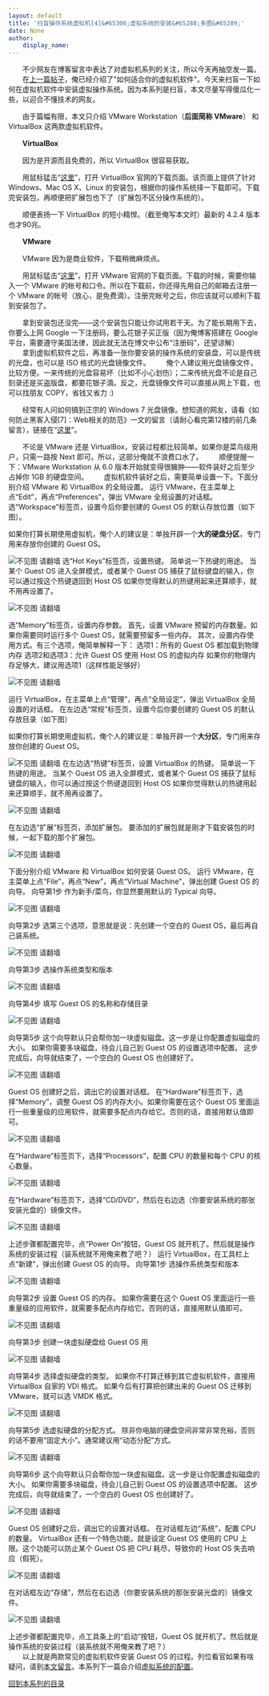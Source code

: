 ```yaml
---
layout: default
title: '扫盲操作系统虚拟机[4]&#65306;虚拟系统的安装&#65288;多图&#65289;'
date: None
author:
    display_name: 
---
```


　　不少网友在博客留言中表达了对虚拟机系列的关注，所以今天再抽空发一篇。  
　　在[上一篇帖子](http://program-think.blogspot.com/2012/11/system-vm-3.html)，俺已经介绍了"如何适合你的虚拟机软件"。今天来扫盲一下如何在虚拟机软件中安装虚拟操作系统。因为本系列是扫盲，本文尽量写得傻瓜化一些，以迎合不懂技术的网友。  
  
　　由于篇幅有限，本文只介绍 VMware Workstation（**后面简称 VMware**） 和 VirtualBox 这两款虚拟机软件。

　　**VirtualBox**

　　因为是开源而且免费的，所以 VirtualBox 很容易获取。

　　用鼠标猛击“[这里](https://www.virtualbox.org/wiki/Downloads)”，打开 VirtualBox 官网的下载页面。该页面上提供了针对 Windows、Mac OS X、Linux 的安装包，根据你的操作系统择一下载即可。下载完安装包，再顺便把扩展包也下了（扩展包不区分操作系统的）。

　　顺便表扬一下 VirtualBox 的短小精悍。（截至俺写本文时）最新的 4.2.4 版本也才90兆。

　　**VMware**

　　VMware 因为是商业软件，下载稍微麻烦点。

　　用鼠标猛击“[这里](https://downloads.vmware.com/)”，打开 VMware 官网的下载页面。下载的时候，需要你输入一个 VMware 的帐号和口令。所以在下载前，你还得先用自己的邮箱去注册一个 VMware 的帐号（放心，是免费滴）。注册完帐号之后，你应该就可以顺利下载到安装包了。

　　拿到安装包还没完——这个安装包只能让你试用若干天。为了能长期用下去，你要么上网 Google 一下注册码，要么花银子买正版（因为俺博客搭建在 Google 平台，需要遵守美国法律，因此就无法在博文中公布“注册码”，还望谅解） 　　拿到虚拟机软件之后，再准备一张你要安装的操作系统的安装盘，可以是传统的光盘，也可以是 ISO 格式的光盘镜像文件。 　　俺个人建议用光盘镜像文件，比较方便。一来传统的光盘容易坏（比如不小心划伤）；二来传统光盘不论是自己刻录还是买盗版盘，都要花银子滴。反之，光盘镜像文件可以直接从网上下载，也可以找朋友 COPY，省钱又省力 :)

　　经常有人问如何搞到正宗的 Windows 7 光盘镜像。想知道的网友，请看《如何防止黑客入侵\[7\]：Web相关的防范》一文的留言（请耐心看完第12楼的前几条留言），链接在“[这里](http://program-think.blogspot.com/2012/10/howto-prevent-hacker-attack-7.html?comment=1350739642972)”。

　　不论是 VMware 还是 VirtualBox，安装过程都比较简单。如果你是菜鸟级用户，只需一路按 Next 即可。所以，这部分俺就不浪费口水了。 　　顺便提醒一下：VMware Workstation 从 6.0 版本开始就变得很臃肿——软件装好之后至少占掉你 1GB 的硬盘空间。 　　虚拟机软件装好之后，需要简单设置一下。下面分别介绍 VMware 和 VirtualBox 的全局设置。 运行 VMware，在主菜单上点“Edit”，再点“Preferences”，弹出 VMware 全局设置的对话框。 选“Workspace”标签页，设置今后你要创建的 Guest OS 的默认存放位置（如下图）。

如果你打算长期使用虚拟机，俺个人的建议是：单独开辟一个**大的硬盘分区**，专门用来存放你创建的 Guest OS。

  
![不见图 请翻墙](//lh3.googleusercontent.com/7V-kYPpFJ2XEMvGqCgWHpsnY01PzrxuMx_eq5fPl7gvat0PwOMzwJ_rgcB3U1VsFC1AYyhbU53KWgZaxAUG8Fx8-uTkoYoGKdiYUca7STH8PQdi1OOZIhZiqNKg) 选“Hot Keys”标签页，设置热键。 简单说一下热键的用途。 当某个 Guest OS 进入全屏模式，或者某个 Guest OS 捕获了鼠标键盘的输入，你可以通过按这个热键退回到 Host OS 如果你觉得默认的热键用起来还算顺手，就不用再设置了。

![不见图 请翻墙](//lh6.googleusercontent.com/V0gb4AaG7YWVzh78Zuco-oggoslB5RsWRfLhjLHyuH3GSqmAgP4_vQ5ANP6Qs0KUnk7USd2CmDjNhQh7VbWukgwz_IPgfGGrgbvt7KjODrUIp43cuJG4iKzhy5o)

选“Memory”标签页，设置内存参数。 首先，设置 VMware 预留的内存数量。如果你需要同时运行多个 Guest OS，就需要预留多一些内存。 其次，设置内存使用方式。有三个选项，俺简单解释一下： 选项1：所有的 Guest OS 都加载到物理内存 选项2和选项3：允许 Guest OS 使用 Host OS 的虚拟内存 如果你的物理内存足够大，建议用选项1（这样性能足够好）

![不见图 请翻墙](//lh5.googleusercontent.com/9JSs-MvebOqq203NVYM7XjVn2Eu69zAz3REuvX_MWCrJKY1ldLsuTjNmHpJQmC4UQY3jM24mTgA6_jhdwqnn6ygtn1-me1NY-SuvXEccESeCuxOiQbyKO2sWzXI)

运行 VirtualBox，在主菜单上点“管理”，再点“全局设定”，弹出 VirtualBox 全局设置的对话框。 在左边选“常规”标签页，设置今后你要创建的 Guest OS 的默认存放目录（如下图）

如果你打算长期使用虚拟机，俺个人的建议是：单独开辟一个**大分区**，专门用来存放你创建的 Guest OS。

  
![不见图 请翻墙](//lh5.googleusercontent.com/lpjPqj0-P7ZZ9x2Jo5_r4SW_cL8ieYXsE5npG4urXteK146zksT-x9WKE2ByjOjo7zjR9Z4EGw33MtaprFcWxRFxWUDkzD8wkm9jAtbYuUPthDjjyf9Qod6leuM) 在左边选“热键”标签页，设置 VirtualBox 的热键。 简单说一下热键的用途。 当某个 Guest OS 进入全屏模式，或者某个 Guest OS 捕获了鼠标键盘的输入，你可以通过按这个热键退回到 Host OS 如果你觉得默认的热键用起来还算顺手，就不用再设置了。

![不见图 请翻墙](//lh6.googleusercontent.com/G0tPAGjDFLJMx_WJ0QklrlW1arblfzD0n07T4HzrqE0W3x9cU2RCGbdPC_844BFmdLQQR8mH3B3V5pgAFWrE69VoHSLrieI5hjylSNP1_H0CqU2vm7Uasqgu69c)

在左边选“扩展”标签页，添加扩展包。 要添加的扩展包就是刚才下载安装包的时候，一起下载的那个扩展包。

![不见图 请翻墙](//lh6.googleusercontent.com/tvyVcmqw3TYA0B1PHoo_MKkD8f0z6yjXa87WKOCmCDErr6RRM3aSFF4rHNejnsKkG8kVvd5RloffzPw6kAToZ3ABgmxXfWKvedWC02C2dW05uyF6bByucS-7JiU)

下面分别介绍 VMware 和 VirtualBox 如何安装 Guest OS。 运行 VMware，在主菜单上点“File”，再点“New”，再点“Virtual Machine”，弹出创建 Guest OS 的向导。 向导第1步 作为新手/菜鸟，你显然要用默认的 Typical 向导。

![不见图 请翻墙](//lh3.googleusercontent.com/MvKAwhqGw4L0ztHiXq7daXdxv6KQGFZxcAwNj4ItYopQ-jwkOuti70Dt-M2gLYTmscBMTpXVfmL9Pjwo6vvGbIUdz4RLlaaDmcrLlJJjTPZ30JoYFlr4p84csQo)

向导第2步 选第三个选项，意思就是说：先创建一个空白的 Guest OS，最后再自己装系统。

![不见图 请翻墙](//lh5.googleusercontent.com/gE8ITfiVW_GQQfyzOCLoxHwEclrBtigZOBWW8ms6hQNyhQotTjJT1e3dGdcXaeXAdyS0WL5fOnoB3b7R1cFxuuJyctQdMi3X6wIZSy7vjBFWcTNuPIeATFIeDc4)

向导第3步 选操作系统类型和版本

![不见图 请翻墙](//lh6.googleusercontent.com/w6SWw-M5N80CB31_z8625fFwL2DX3COYFV9eRi-hQ2rjHZHbY6uy0tLWZhMUsQrIwwCkHm_kyN3ySDU_sfeO-WM7jNGwtSEabJ5VXjTEleh0bhzF6HBgURun584)

向导第4步 填写 Guest OS 的名称和存储目录

![不见图 请翻墙](//lh3.googleusercontent.com/XceRdE2XBSDwd48mhtfo9WYZTtGAotszQp-2Q3KV2Rdwr1gq2SatZbjwPl_T2NzBc5BJoEtqPcQ_fG5TxQq64jDQaFccRliow_jrF5fzdd4noVxgERIdZK2dNEQ)

向导第5步 这个向导默认只会帮你加一块虚拟磁盘。这一步是让你配置虚拟磁盘的大小。 如果你需要多块磁盘，待会儿自己到 Guest OS 的设置选项中配置。 这步完成后，向导就结束了，一个空白的 Guest OS 也创建好了。

![不见图 请翻墙](//lh3.googleusercontent.com/AoT_1A8Sathf_xoq05G2IZtTnDdHwX3W-JGGeJj7prNLWB4IbNkh0OHaKAgwoDd9F-RykXQOk9Z7rpseIJwPNUHmYfmE5NeuzRn5CO4n0xElji_NcTknMmvalT8)

Guest OS 创建好之后，调出它的设置对话框。 在“Hardware”标签页下，选择“Memory”，调整 Guest OS 的内存大小。如果你需要在这个 Guest OS 里面运行一些重量级的应用软件，就需要多配点内存给它。否则的话，直接用默认值即可。

![不见图 请翻墙](//lh4.googleusercontent.com/a3fWTVkVg2FFrhufAxM5aGyQcCVW2yH8eSZc5xs7J215iTbLny-KRu60LWtW8xvFb_X0XpHLle7l_2uCDmqfrKzp3amzlVMWjkwnT1G7ThxPUZ4VWMU7b77n2dA)

在“Hardware”标签页下，选择“Processors”，配置 CPU 的数量和每个 CPU 的核心数量。

![不见图 请翻墙](//lh4.googleusercontent.com/0oQPjX_oL0sppMKx_zL5_S48Y3QRKZjlo387BiFB_rAUhzWORUYFreIcaZGAVgSc3nvElzyYl5a-uHksgml-52my_VCFdpwg7ShxMZDVsVaIeSOIx_ZU-vVcpZE)

在“Hardware”标签页下，选择“CD/DVD”，然后在右边选（你要安装系统的那张安装光盘的）镜像文件。

![不见图 请翻墙](//lh5.googleusercontent.com/EmzJJA2bnvLOSyOjNZjSs1NSzPfTEr1gSyBWtdp9aGuXxUb4zYJqCyygpQWAerc6gOX73XrlQBi9tNUB7do3fdFnkJk9AFBdQNFFf7JcomYD6YGHgi-swMJOa2I)

上述步骤都配置完毕，点“Power On”按钮，Guest OS 就开机了。然后就是操作系统的安装过程（装系统就不用俺来教了吧？） 运行 VirtualBox，在工具栏上点“新建”，弹出创建 Guest OS 的向导。 向导第1步 选操作系统类型和版本

![不见图 请翻墙](//lh4.googleusercontent.com/uhcz_J97d6dBArorqAV6EwCXvuc-xzWUL8OVhFMk-mtwe_LF5LbhYEsFbf5ugSr437A64yeX1OI1t0tFzibGGskCoBmrC9vH7MfDLKL61ygGvO7whdjaPfI0iy4)

向导第2步 设置 Guest OS 的内存。 如果你需要在这个 Guest OS 里面运行一些重量级的应用软件，就需要多配点内存给它。否则的话，直接用默认值即可。

![不见图 请翻墙](//lh5.googleusercontent.com/IZ_dri-buWVHHP3NB8L0jzPArO4WzLMiWgzRA7Urasc208DDKJN8wKe3zkkfnvrlsUv4U8GSrG7h1u-h93OZaqYL6BmmiKJhK0DaaKbghZP1NfnV6vAYYK_ED4M)

向导第3步 创建一块虚拟硬盘给 Guest OS 用

![不见图 请翻墙](//lh5.googleusercontent.com/IVw5eIVaqEpDA5keZXU4kSTwg0GacHWCWqJSjF8vq-VC_Bfwi25lVDPYfkE4cAuY4TlRMQgYB63y8TL2RrcTKGlkwlf5IWXF7ZHFL_qogXaZmOaqETBsS90uinE)

向导第4步 选择虚拟硬盘的类型。 如果你不打算迁移到其它虚拟机软件，直接用 VirtualBox 自家的 VDI 格式。 如果今后有打算把创建出来的 Guest OS 迁移到 VMware，就可以选 VMDK 格式。

![不见图 请翻墙](//lh5.googleusercontent.com/kxEFyghdXa-6TbB7H6U7qwnfIWuOhDYP8sSE48rd-qqKc8QMmBxRF5zYtYR_IRPKdJVCrKOUDhGznrvxbERmwxjREKFig2udb6fweAIRpIQR7perVxQBOsF6Z4s)

向导第5步 选虚拟硬盘的分配方式。 除非你电脑的硬盘空间非常非常充裕，否则的话不要用“固定大小”。通常建议用“动态分配”方式。

![不见图 请翻墙](//lh6.googleusercontent.com/6DmhAlVgNtUGXDh3VDqAeT4J1wV6Hy6jHwv8Lr8rwT_KIUgu59cvDFE_s3C8xdEFT4rcDKR-GABl1BLkp_DMeTfTvQJcCltdtIWg0jr2jviwOSYTzfyF8ZutzVE)

向导第6步 这个向导默认只会帮你加一块虚拟磁盘。这一步是让你配置虚拟磁盘的大小。 如果你需要多块磁盘，待会儿自己到 Guest OS 的设置选项中配置。 这步完成后，向导就结束了，一个空白的 Guest OS 也创建好了。

![不见图 请翻墙](//lh3.googleusercontent.com/UrRrWZy-vxGODprOmsDlIbQ8gpJZVoSyfbl8v2gzBROIyAkkXTd17caoIRPja_5hw9xyLdPQ_2aB1acpsuYOoYDdVHxqgx8zQEPeDsR6ratJwuaUlpX3AvTdhYc)

Guest OS 创建好之后，调出它的设置对话框。 在对话框左边“系统”，配置 CPU 的数量。 VirtualBox 还有一个特色功能，就是设定 Guest OS 使用的 CPU 上限。这个功能可以防止某个 Guest OS 把 CPU 耗尽，导致你的 Host OS 失去响应（假死）。

![不见图 请翻墙](//lh4.googleusercontent.com/-4JGkiHbd5WNWT1_F7RZtaz1tytwVyggHYzw7iHVNJFQ95hOj9hkAR2rw6D-4vDxme62t5HvJzWEwHap7qXFLJB4HuVxf6CmK_zgp3ZVhgP0JPuevaUKG2EvJ1Q)

在对话框左边“存储”，然后在右边选（你要安装系统的那张安装光盘的）镜像文件。

![不见图 请翻墙](//lh6.googleusercontent.com/qQ77T2UQEyctXuJWm-NzEJk5VHYcic20FVaLinEtE3N3YcIKd9DSAD6KLDL6EzDmDT3v73iYXljoTViOS9CePCaDBnp99zUn4InCBtZlP-qdQ0mSpH673s-AA3Q)

上述步骤都配置完毕，点工具条上的“启动”按钮，Guest OS 就开机了。然后就是操作系统的安装过程（装系统就不用俺来教了吧？）  
　　以上就是两款常见的虚拟机软件安装 Guest OS 的过程。列位看官如果有啥疑问，请到[本文留言](http://program-think.blogspot.com/2012/12/system-vm-4.html)。本系列下一篇会介绍[虚拟系统的配置](http://program-think.blogspot.com/2012/12/system-vm-5.html)。

[回到本系列的目录](http://program-think.blogspot.com/2012/10/system-vm-0.html#index)

